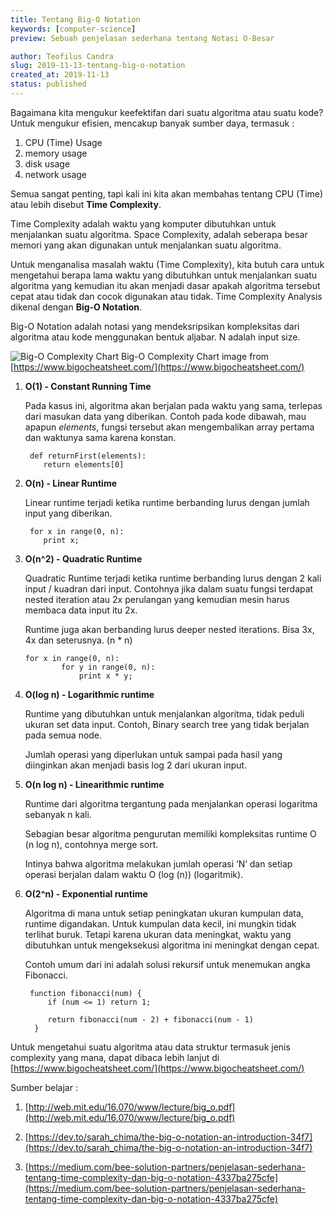 ```yaml
---
title: Tentang Big-O Notation
keywords: [computer-science]
preview: Sebuah penjelasan sederhana tentang Notasi O-Besar

author: Teofilus Candra
slug: 2019-11-13-tentang-big-o-notation
created_at: 2019-11-13
status: published
---
```


Bagaimana kita mengukur keefektifan dari suatu algoritma atau suatu kode? Untuk mengukur efisien, mencakup banyak sumber daya, termasuk :

 1. CPU (Time) Usage
 2. memory usage
 3. disk usage
 4. network usage

Semua sangat penting, tapi kali ini kita akan membahas tentang CPU (Time) atau lebih disebut **Time Complexity**.

Time Complexity adalah waktu yang komputer dibutuhkan untuk menjalankan suatu algoritma. Space Complexity, adalah seberapa besar memori yang akan digunakan untuk menjalankan suatu algoritma.

Untuk menganalisa masalah waktu (Time Complexity), kita butuh cara untuk mengetahui berapa lama waktu yang dibutuhkan untuk menjalankan suatu algoritma yang kemudian itu akan menjadi dasar apakah algoritma tersebut cepat atau tidak dan cocok digunakan atau tidak. Time Complexity Analysis dikenal dengan **Big-O Notation**.

Big-O Notation adalah notasi yang mendeksripsikan kompleksitas dari algoritma atau kode menggunakan bentuk aljabar. N adalah input size.

![Big-O Complexity Chart](/static/big-o-cheatsheet.png)
Big-O Complexity Chart
image from [https://www.bigocheatsheet.com/](https://www.bigocheatsheet.com/)

1.  **O(1) - Constant Running Time**
    
    Pada kasus ini, algoritma akan berjalan pada waktu yang sama, terlepas dari masukan data yang diberikan. Contoh pada kode dibawah, mau apapun _elements_, fungsi tersebut akan mengembalikan array pertama dan waktunya sama karena konstan.
    
    ```
     def returnFirst(elements):
     	return elements[0]
    ```
    
2.  **O(n) - Linear Runtime**
    
    Linear runtime terjadi ketika runtime berbanding lurus dengan jumlah input yang diberikan.
    
    ```
     for x in range(0, n):
     	print x;
    
    ```
    
3.  **O(n^2) - Quadratic Runtime**
    
    Quadratic Runtime terjadi ketika runtime berbanding lurus dengan 2 kali input / kuadran dari input. Contohnya jika dalam suatu fungsi terdapat nested iteration atau 2x perulangan yang kemudian mesin harus membaca data input itu 2x.
    
    Runtime juga akan berbanding lurus deeper nested iterations. Bisa 3x, 4x dan seterusnya. (n * n)
   
    ``` 
    for x in range(0, n):
            for y in range(0, n): 
                print x * y; 
    ```
    
4.  **O(log n) - Logarithmic runtime**
    
    Runtime yang dibutuhkan untuk menjalankan algoritma, tidak peduli ukuran set data input. Contoh, Binary search tree yang tidak berjalan pada semua node.
    
    Jumlah operasi yang diperlukan untuk sampai pada hasil yang diinginkan akan menjadi basis log 2 dari ukuran input.
    
5.  **O(n log n) - Linearithmic runtime**
    
    Runtime dari algoritma tergantung pada menjalankan operasi logaritma sebanyak n kali.
    
    Sebagian besar algoritma pengurutan memiliki kompleksitas runtime O (n log n), contohnya merge sort.
    
    Intinya bahwa algoritma melakukan jumlah operasi ‘N’ dan setiap operasi berjalan dalam waktu O (log (n)) (logaritmik).
    
6.  **O(2^n) - Exponential runtime**
    
    Algoritma di mana untuk setiap peningkatan ukuran kumpulan data, runtime digandakan. Untuk kumpulan data kecil, ini mungkin tidak terlihat buruk. Tetapi karena ukuran data meningkat, waktu yang dibutuhkan untuk mengeksekusi algoritma ini meningkat dengan cepat.
    
    Contoh umum dari ini adalah solusi rekursif untuk menemukan angka Fibonacci.
    
    ```
     function fibonacci(num) {
         if (num <= 1) return 1;
     
         return fibonacci(num - 2) + fibonacci(num - 1)
      }
    
    ```
 

Untuk mengetahui suatu algoritma atau data struktur termasuk jenis complexity yang mana, dapat dibaca lebih lanjut di [https://www.bigocheatsheet.com/](https://www.bigocheatsheet.com/)

Sumber belajar : 

1. [http://web.mit.edu/16.070/www/lecture/big_o.pdf](http://web.mit.edu/16.070/www/lecture/big_o.pdf)

2. [https://dev.to/sarah_chima/the-big-o-notation-an-introduction-34f7](https://dev.to/sarah_chima/the-big-o-notation-an-introduction-34f7)

3. [https://medium.com/bee-solution-partners/penjelasan-sederhana-tentang-time-complexity-dan-big-o-notation-4337ba275cfe](https://medium.com/bee-solution-partners/penjelasan-sederhana-tentang-time-complexity-dan-big-o-notation-4337ba275cfe)